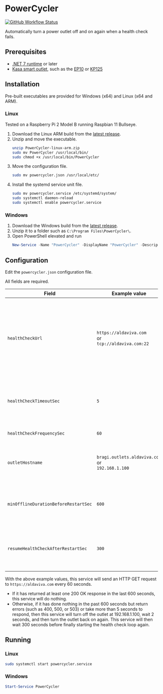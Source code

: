 PowerCycler
===

[![GitHub Workflow Status](https://img.shields.io/github/workflow/status/Aldaviva/PowerCycler/.NET?logo=github)](https://github.com/Aldaviva/PowerCycler/actions/workflows/main.yml)

Automatically turn a power outlet off and on again when a health check fails.

## Prerequisites
- [.NET 7 runtime](https://dotnet.microsoft.com/en-us/download/dotnet/7.0) or later
- [Kasa smart outlet](https://www.kasasmart.com/us/products/smart-plugs), such as the [EP10](https://www.kasasmart.com/us/products/smart-plugs/kasa-smart-plug-mini-ep10) or [KP125](https://www.kasasmart.com/us/products/smart-plugs/kasa-smart-plug-slim-energy-monitoring-kp125)

## Installation

Pre-built executables are provided for Windows (x64) and Linux (x64 and ARM).

### Linux

Tested on a Raspberry Pi 2 Model B running Raspbian 11 Bullseye.

1. Download the Linux ARM build from the [latest release](https://github.com/Aldaviva/PowerCycler/releases/latest).
1. Unzip and move the executable.
    ```sh
    unzip PowerCycler-linux-arm.zip
    sudo mv PowerCycler /usr/local/bin/
    sudo chmod +x /usr/local/bin/PowerCycler
    ```
1. Move the configuration file.
    ```sh
    sudo mv powercycler.json /usr/local/etc/
    ```
1. Install the systemd service unit file.
    ```sh
    sudo mv powercycler.service /etc/systemd/system/
    sudo systemctl daemon-reload
    sudo systemctl enable powercycler.service
    ```

### Windows

1. Download the Windows build from the [latest release](https://github.com/Aldaviva/PowerCycler/releases/latest).
1. Unzip it to a folder such as `C:\Program Files\PowerCycler\`.
1. Open PowerShell elevated and run
    ```ps1
    New-Service -Name "PowerCycler" -DisplayName "PowerCycler" -Description "Turn it off and on again." -BinaryPathName "C:\Program Files\PowerCycler\PowerCycler.exe" -DependsOn Tcpip
    ```

## Configuration

Edit the `powercycler.json` configuration file.

All fields are required.

|Field|Example value|Description|
|---|---|---|
|`healthCheckUrl`|`https://aldaviva.com`<br>or <br>`tcp://aldaviva.com:22`|The URL of the process being monitored to check and see if it's healthy.<br>For **`http`** and **`https`** schemes, it sends a GET request and requires a status code in [200, 300). Redirections are not followed.<br>For the **`tcp`** scheme, it opens a socket connection to the URL's hostname and port.|
|`healthCheckTimeoutSec`|`5`|How long, in seconds, the process being monitored has to send a health check response before that check fails. Should be shorter than `healthCheckFrequencySec`.|
|`healthCheckFrequencySec`|`60`|How often, in seconds, to send health check requests.|
|`outletHostname`|`bragi.outlets.aldaviva.com`<br>or<br>`192.168.1.100`|The FQDN or IP address of a Kasa smart outlet to turn off and on when the process is deemed to be offline and must be restarted.|
|`minOfflineDurationBeforeRestartSec`|`600`|How long, in seconds, to go without any successful health check responses before the outlet is power cycled. Should be longer than `healthCheckFrequencySec`.|
|`resumeHealthCheckAfterRestartSec`|`300`|How long, in seconds, to wait after power cycling before checking health again. Should be longer than it takes your process to become healthy after a reboot.|

With the above example values, this service will send an HTTP GET request to `https://aldaviva.com` every 60 seconds.
- If it has returned at least one 200 OK response in the last 600 seconds, this service will do nothing.
- Otherwise, if it has done nothing in the past 600 seconds but return errors (such as 400, 500, or 503) or take more than 5 seconds to respond, then this service will turn off the outlet at 192.168.1.100, wait 2 seconds, and then turn the outlet back on again. This service will then wait 300 seconds before finally starting the health check loop again.

## Running

### Linux

```sh
sudo systemctl start powercycler.service
```

### Windows

```ps1
Start-Service PowerCycler
```